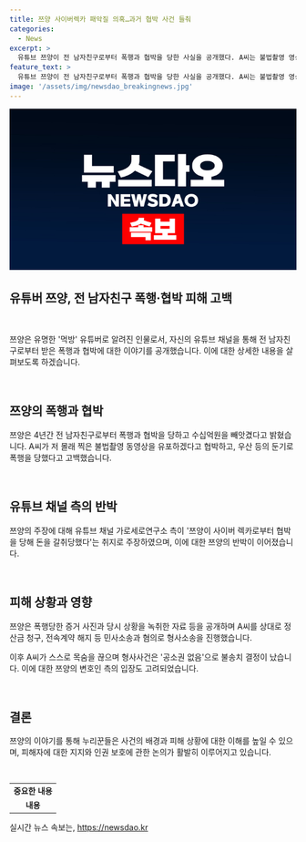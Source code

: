 ```yaml
---
title: 쯔양 사이버렉카 패악질 의혹…과거 협박 사건 들춰
categories:
  - News
excerpt: >
  유튜브 쯔양이 전 남자친구로부터 폭행과 협박을 당한 사실을 공개했다. A씨는 불법촬영 영상을 협박으로 이용하고, 수천만원을 갈취했다. 쯔양은 A씨가 스스로 목숨을 끊음으로써 형사사건은 종결됐다. 쯔양의 변호인은 추가 피해가 없기를 바란다. 사이버 렉카로부터의 협박 주장을 반박했고, A씨와의 민사, 형사 소송을 진행했다. A씨가 수익을 갈취하고 폭행, 협박을 한 것으로 드러났다.
feature_text: >
  유튜브 쯔양이 전 남자친구로부터 폭행과 협박을 당한 사실을 공개했다. A씨는 불법촬영 영상을 협박으로 이용하고, 수천만원을 갈취했다. 쯔양은 A씨가 스스로 목숨을 끊음으로써 형사사건은 종결됐다. 쯔양의 변호인은 추가 피해가 없기를 바란다. 사이버 렉카로부터의 협박 주장을 반박했고, A씨와의 민사, 형사 소송을 진행했다. A씨가 수익을 갈취하고 폭행, 협박을 한 것으로 드러났다.
image: '/assets/img/newsdao_breakingnews.jpg'
---
```


<p><img src="/assets/img/newsdao_breakingnews.jpg" alt="pcversion 속보" /></p>

<h2>유튜버 쯔양, 전 남자친구 폭행·협박 피해 고백</h2>

<p data-ke-size="size16">&nbsp;</p>

<p>쯔양은 유명한 '먹방' 유튜버로 알려진 인물로서, 자신의 유튜브 채널을 통해 전 남자친구로부터 받은 폭행과 협박에 대한 이야기를 공개했습니다. 이에 대한 상세한 내용을 살펴보도록 하겠습니다.</p>

<p data-ke-size="size16">&nbsp;</p>

<h2 data-ke-size="size26">쯔양의 폭행과 협박</h2>

<p data-ke-size="size16">쯔양은 4년간 전 남자친구로부터 폭행과 협박을 당하고 수십억원을 빼앗겼다고 밝혔습니다. A씨가 저 몰래 찍은 불법촬영 동영상을 유포하겠다고 협박하고, 우산 등의 둔기로 폭행을 당했다고 고백했습니다.</p>

<p data-ke-size="size16">&nbsp;</p>

<h2 data-ke-size="size26">유튜브 채널 측의 반박</h2>

<p data-ke-size="size16">쯔양의 주장에 대해 유튜브 채널 가로세로연구소 측이 '쯔양이 사이버 렉카로부터 협박을 당해 돈을 갈취당했다'는 취지로 주장하였으며, 이에 대한 쯔양의 반박이 이어졌습니다.</p>

<p data-ke-size="size16">&nbsp;</p>

<h2 data-ke-size="size26">피해 상황과 영향</h2>

<p data-ke-size="size16">쯔양은 폭행당한 증거 사진과 당시 상황을 녹취한 자료 등을 공개하며 A씨를 상대로 정산금 청구, 전속계약 해지 등 민사소송과 혐의로 형사소송을 진행했습니다.</p>

<p data-ke-size="size16">이후 A씨가 스스로 목숨을 끊으며 형사사건은 '공소권 없음'으로 불송치 결정이 났습니다. 이에 대한 쯔양의 변호인 측의 입장도 고려되었습니다.</p>

<p data-ke-size="size16">&nbsp;</p>

<h2 data-ke-size="size26">결론</h2>

<p data-ke-size="size16">쯔양의 이야기를 통해 누리꾼들은 사건의 배경과 피해 상황에 대한 이해를 높일 수 있으며, 피해자에 대한 지지와 인권 보호에 관한 논의가 활발히 이루어지고 있습니다.</p>

<p data-ke-size="size16">&nbsp;</p>

<table>
    <tr>
        <td style="text-align: center; height: 17px;"><b>중요한 내용</b></td>
    </tr>
    <tr>
        <td style="text-align: center; height: 17px;"><b>내용</b></td>
    </tr>
</table>
실시간 뉴스 속보는, <a href="https://newsdao.kr" rel="dofollow">https://newsdao.kr</a>


